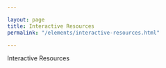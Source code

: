 ```yaml
---

layout: page
title: Interactive Resources
permalink: "/elements/interactive-resources.html"

---
```


Interactive Resources